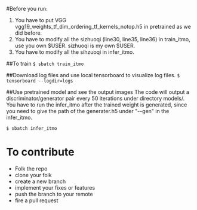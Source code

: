 #Before you run:

1. You have to put VGG vgg19_weights_tf_dim_ordering_tf_kernels_notop.h5 in pretrained as we did before.
2. You have to modify all the sizhuoqi (line30, line35, line36) in train_itmo, use you own $USER. sizhuoqi is my own $USER.
3. You have to modify all the sihzuoqi in infer_itmo.


##To train
`$ sbatch train_itmo`

##Download log files and use local tensorboard to visualize log files.
`$ tensorboard --logdir=logs`

##Use pretrained model and see the output images
The code will output a discriminator/generator pair every 50 iterations under directory models/. You have to run the infer_itmo after the trained weight is generated, since you need to give the path of the generater.h5 under "--gen" in the infer_itmo.

`$ sbatch infer_itmo`

# To contribute 
- Folk the repo
- clone your folk
- create a new branch
- implement your fixes or features
- push the branch to your remote
- fire a pull request
